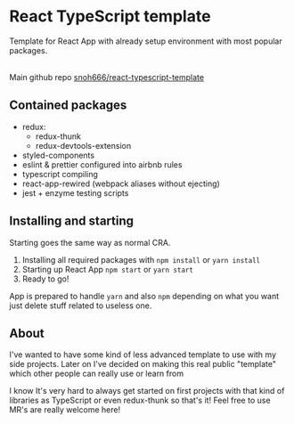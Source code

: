 # React TypeScript template
 
Template for React App with already setup environment with most popular packages.

<br/>Main github repo [snoh666/react-typescript-template](https://github.com/snoh666/react-typescript-template)

## Contained packages

- redux:
    - redux-thunk
    - redux-devtools-extension
- styled-components
- eslint & prettier configured into airbnb rules
- typescript compiling
- react-app-rewired (webpack aliases without ejecting)
- jest + enzyme testing scripts

## Installing and starting

Starting goes the same way as normal CRA.
1. Installing all required packages with `npm install` or `yarn install`
2. Starting up React App `npm start` or `yarn start`
3. Ready to go!

App is prepared to handle `yarn` and also `npm` depending on what you want just delete stuff
related to useless one.

## About

I've wanted to have some kind of less advanced template to use with my side projects.
Later on I've decided on making this real public "template" which other people can really use or learn from

I know It's very hard to always get started on first projects with that kind of libraries as TypeScript or even redux-thunk so that's it!
Feel free to use MR's are really welcome here!
